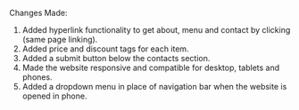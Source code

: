 Changes Made:
1. Added hyperlink functionality to get about, menu and contact by clicking (same page linking).
2. Added price and discount tags for each item.
3. Added a submit button below the contacts section.
4. Made the website responsive and compatible for desktop, tablets and phones.
5. Added a dropdown menu in place of navigation bar when the website is opened in phone.
